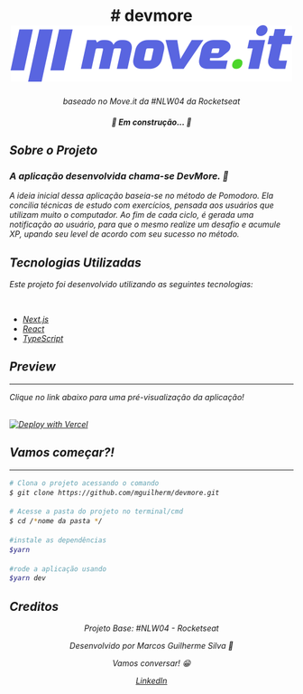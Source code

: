 <h1 align="center">
  # devmore <br />
  <img
    src="https://github.com/mguilherm/devmore/blob/main/public/logo-full.svg"
  />
  
</h1>
<p align="center"><em>baseado no Move.it da #NLW04 da Rocketseat</<em></p>

<h4 align="center">🚧 Em construção... 🚧</h4>

<h2>Sobre o Projeto</h2>

<h3><strong> A aplicação desenvolvida chama-se DevMore.</strong> 💪</h3>
<p>
  A ideia inicial dessa aplicação baseia-se no método de Pomodoro. Ela concilia
  técnicas de estudo com exercícios, pensada aos usuários que utilizam muito o
  computador. Ao fim de cada ciclo, é gerada uma notificação ao usuário, para
  que o mesmo realize um desafio e acumule XP, upando seu level de acordo com
  seu sucesso no método.
</p>

<h2>Tecnologias Utilizadas</h2>

<p>Este projeto foi desenvolvido utilizando as seguintes tecnologias:</p>
<br />

<div style="justify-content: center">
<ul>
  <li>
    <a href="https://nextjs.org/">      
      Next.js
    </a>
  </li>
  <li>
    <a href="https://reactjs.org/">
      React
    </a>
  </li>
  <li>
    <a href="://www.typescriptlang.org/">
      TypeScript
    </a>
  </li>
</div>

  <h2>Preview</h2>
  <hr />

  <p>Clique no link abaixo para uma pré-visualização da aplicação!</p>
  <br />
  <a href="https://devmove.vercel.app/" rel="nofollow"
    ><img
      src="https://camo.githubusercontent.com/5e471e99e8e022cf454693e38ec843036ec6301e27ee1e1fa10325b1cb720584/68747470733a2f2f76657263656c2e636f6d2f627574746f6e"
      alt="Deploy with Vercel"
      data-canonical-src="https://vercel.com/button"
      style="max-width: 100%"
  /></a>

  <h2>Vamos começar?!</h2>
  <hr />

  ```bash 
  # Clona o projeto acessando o comando 
  $ git clone https://github.com/mguilherm/devmore.git 
  
  # Acesse a pasta do projeto no terminal/cmd 
  $ cd /*nome da pasta */ 
  
  #instale as dependências 
  $yarn 
  
  #rode a aplicação usando 
  $yarn dev 
  
  ```

  <h2>Creditos</h2>

  <div align="center">
    <p>Projeto Base: #NLW04 - Rocketseat</p>
    <p>Desenvolvido por Marcos Guilherme Silva 👋</p>
    <p>Vamos conversar! 😁</p>
    <a href="https://www.linkedin.com/in/marcos-guilherme-barbosa-da-silva-8313121a4/">LinkedIn</a>
  </div>
</ul>
